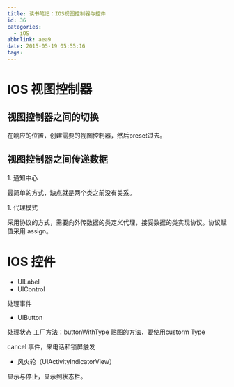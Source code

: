 ```yaml
---
title: 读书笔记：IOS视图控制器与控件
id: 36
categories:
  - iOS
abbrlink: aea9
date: 2015-05-19 05:55:16
tags:
---
```


# IOS 视图控制器

## 视图控制器之间的切换

在响应的位置，创建需要的视图控制器，然后preset过去。

## 视图控制器之间传递数据

1\. 通知中心

最简单的方式，缺点就是两个类之前没有关系。

1\. 代理模式

采用协议的方式，需要向外传数据的类定义代理，接受数据的类实现协议。协议赋值采用 assign。

# IOS 控件

* UILabel
* UIControl

处理事件

* UIButton

处理状态
工厂方法：buttonWithType
贴图的方法，要使用custorm Type

cancel 事件，来电话和锁屏触发

* 风火轮（UIActivityIndicatorView）

显示与停止，显示到状态栏。